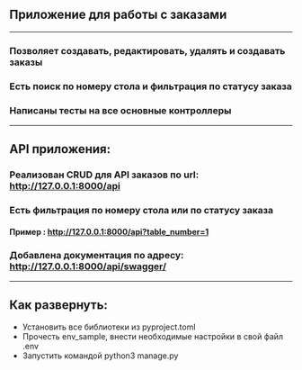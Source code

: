 ## Приложение для работы с заказами

---
### Позволяет создавать, редактировать, удалять и создавать заказы
### Есть поиск по номеру стола и фильтрация по статусу заказа
### Написаны тесты на все основные контроллеры
___
## API приложения:

### Реализован CRUD для API заказов по url: http://127.0.0.1:8000/api
### Есть фильтрация по номеру стола или по статусу заказа
#### Пример : http://127.0.0.1:8000/api?table_number=1
### Добавлена документация по адресу: http://127.0.0.1:8000/api/swagger/
___
## Как развернуть:
- Установить все библиотеки из pyproject.toml
- Прочесть env_sample, внести необходимые настройки в свой файл .env
- Запустить командой python3 manage.py
